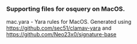 ### Supporting files for osquery on MacOS.

mac.yara - Yara rules for MacOS. Generated using https://github.com/sec51/clamav-yara and https://github.com/Neo23x0/signature-base
